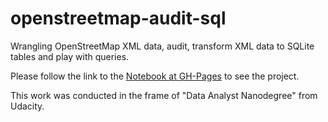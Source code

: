 # openstreetmap-audit-sql
Wrangling OpenStreetMap XML data, audit, transform XML data to SQLite tables and play with queries.

Please follow the link to the [Notebook at GH-Pages](https://joewa.github.io/openstreetmap-audit-sql/osm_project.html) to see the project.

This work was conducted in the frame of "Data Analyst Nanodegree" from Udacity.
